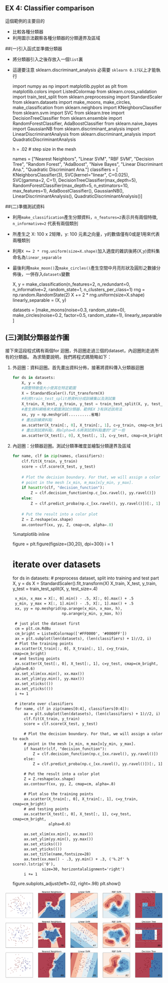
## EX 4: Classifier comparison

這個範例的主要目的
* 比較各種分類器
* 利用圖示法觀察各種分類器的分類邊界及區域


##(一)引入函式並準備分類器
* 將分類器引入之後存放入一個`list`裏
* 這邊要注意 sklearn.discriminant_analysis 必需要 `sklearn 0.17`以上才能執行


    import numpy as np
    import matplotlib.pyplot as plt
    from matplotlib.colors import ListedColormap
    from sklearn.cross_validation import train_test_split
    from sklearn.preprocessing import StandardScaler
    from sklearn.datasets import make_moons, make_circles, make_classification
    from sklearn.neighbors import KNeighborsClassifier
    from sklearn.svm import SVC
    from sklearn.tree import DecisionTreeClassifier
    from sklearn.ensemble import RandomForestClassifier, AdaBoostClassifier
    from sklearn.naive_bayes import GaussianNB
    from sklearn.discriminant_analysis import LinearDiscriminantAnalysis
    from sklearn.discriminant_analysis import QuadraticDiscriminantAnalysis
    
    h = .02  # step size in the mesh
    
    names = ["Nearest Neighbors", "Linear SVM", "RBF SVM", "Decision Tree",
             "Random Forest", "AdaBoost", "Naive Bayes", "Linear Discriminant Ana.",
             "Quadratic Discriminant Ana."]
    classifiers = [
        KNeighborsClassifier(3),
        SVC(kernel="linear", C=0.025),
        SVC(gamma=2, C=1),
        DecisionTreeClassifier(max_depth=5),
        RandomForestClassifier(max_depth=5, n_estimators=10, max_features=1),
        AdaBoostClassifier(),
        GaussianNB(),
        LinearDiscriminantAnalysis(),
        QuadraticDiscriminantAnalysis()]


##(二)準備測試資料
* 利用`make_classification`產生分類資料，`n_features=2`表示共有兩個特徵, `n_informative=2` 代表有兩個類別
* 所產生之 X: 100 x 2矩陣，y: 100 元素之向量，y的數值僅有0或是1用來代表兩種類別
* 利用`X += 2 * rng.uniform(size=X.shape)`加入適度的雜訊後將(X,y)資料集命名為`linear_separable`
* 最後利用`make_moon()`及`make_circles()`產生空間中月亮形狀及圓形之數據分佈後，一併存入`datasets`變數


    X, y = make_classification(n_features=2, n_redundant=0, n_informative=2,
                               random_state=1, n_clusters_per_class=1)
    rng = np.random.RandomState(2)
    X += 2 * rng.uniform(size=X.shape)
    linearly_separable = (X, y)
    
    datasets = [make_moons(noise=0.3, random_state=0),
                make_circles(noise=0.2, factor=0.5, random_state=1),
                linearly_separable
                ]

## (三)測試分類器並作圖

接下來這段程式碼有兩個for 迴圈，外迴圈走過三個的dataset，內迴圈則走過所有的分類器。
為求簡要說明，我們將程式碼簡略如下：
1. 外迴圈：資料迴圈。首先畫出資料分佈，接著將資料傳入分類器迴圈
    ```python
    for ds in datasets:
        X, y = ds
        #調整特徵值大小使其在特定範圍
        X = StandardScaler().fit_transform(X)
        #利用train_test_split將資料分成訓練集以及測試集
        X_train, X_test, y_train, y_test = train_test_split(X, y, test_size=.4)
        #產生資料網格來大範圍測試分類器，範例EX 3有詳述該用法
        xx, yy = np.meshgrid(..........省略)
        # 畫出訓練資料點
        ax.scatter(X_train[:, 0], X_train[:, 1], c=y_train, cmap=cm_bright)
        # 畫出測試資料點，用alpha=0.6將測試資料點畫的"淡"一些
        ax.scatter(X_test[:, 0], X_test[:, 1], c=y_test, cmap=cm_bright, alpha=0.6)
    ```
1. 內迴圈：分類器迴圈。測試分類準確度並繪製分類邊界及區域
    ```python
    for name, clf in zip(names, classifiers):
        clf.fit(X_train, y_train)
        score = clf.score(X_test, y_test)

        # Plot the decision boundary. For that, we will assign a color to each
        # point in the mesh [x_min, m_max]x[y_min, y_max].
        if hasattr(clf, "decision_function"):
            Z = clf.decision_function(np.c_[xx.ravel(), yy.ravel()])
        else:
            Z = clf.predict_proba(np.c_[xx.ravel(), yy.ravel()])[:, 1]

        # Put the result into a color plot
        Z = Z.reshape(xx.shape)
        ax.contourf(xx, yy, Z, cmap=cm, alpha=.8)
    ```



    %matplotlib inline
    
    figure = plt.figure(figsize=(30,20), dpi=300)
    i = 1
    # iterate over datasets
    for ds in datasets:
        # preprocess dataset, split into training and test part
        X, y = ds
        X = StandardScaler().fit_transform(X)
        X_train, X_test, y_train, y_test = train_test_split(X, y, test_size=.4)
    
        x_min, x_max = X[:, 0].min() - .5, X[:, 0].max() + .5
        y_min, y_max = X[:, 1].min() - .5, X[:, 1].max() + .5
        xx, yy = np.meshgrid(np.arange(x_min, x_max, h),
                             np.arange(y_min, y_max, h))
    
        # just plot the dataset first
        cm = plt.cm.RdBu
        cm_bright = ListedColormap(['#FF0000', '#0000FF'])
        ax = plt.subplot(len(datasets), (len(classifiers) + 1)//2, i)
        # Plot the training points
        ax.scatter(X_train[:, 0], X_train[:, 1], c=y_train, cmap=cm_bright)
        # and testing points
        ax.scatter(X_test[:, 0], X_test[:, 1], c=y_test, cmap=cm_bright, alpha=0.6)
        ax.set_xlim(xx.min(), xx.max())
        ax.set_ylim(yy.min(), yy.max())
        ax.set_xticks(())
        ax.set_yticks(())
        i += 1
    
        # iterate over classifiers
        for name, clf in zip(names[0:4], classifiers[0:4]):
            ax = plt.subplot(len(datasets), (len(classifiers) + 1)//2, i)
            clf.fit(X_train, y_train)
            score = clf.score(X_test, y_test)
    
            # Plot the decision boundary. For that, we will assign a color to each
            # point in the mesh [x_min, m_max]x[y_min, y_max].
            if hasattr(clf, "decision_function"):
                Z = clf.decision_function(np.c_[xx.ravel(), yy.ravel()])
            else:
                Z = clf.predict_proba(np.c_[xx.ravel(), yy.ravel()])[:, 1]
    
            # Put the result into a color plot
            Z = Z.reshape(xx.shape)
            ax.contourf(xx, yy, Z, cmap=cm, alpha=.8)
    
            # Plot also the training points
            ax.scatter(X_train[:, 0], X_train[:, 1], c=y_train, cmap=cm_bright)
            # and testing points
            ax.scatter(X_test[:, 0], X_test[:, 1], c=y_test, cmap=cm_bright,
                       alpha=0.6)
    
            ax.set_xlim(xx.min(), xx.max())
            ax.set_ylim(yy.min(), yy.max())
            ax.set_xticks(())
            ax.set_yticks(())
            ax.set_title(name,fontsize=28)
            ax.text(xx.max() - .3, yy.min() + .3, ('%.2f' % score).lstrip('0'),
                    size=30, horizontalalignment='right')
            i += 1
    
    figure.subplots_adjust(left=.02, right=.98)
    plt.show()


![png](images/ex4_output_5_0.png)



    
